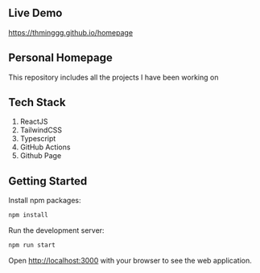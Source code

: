 ## Live Demo

https://thminggg.github.io/homepage

## Personal Homepage

This repository includes all the projects I have been working on

## Tech Stack

1. ReactJS
2. TailwindCSS
3. Typescript
4. GitHub Actions
5. Github Page

## Getting Started

Install npm packages:

```bash
npm install
```

Run the development server:

```bash
npm run start
```

Open [http://localhost:3000](http://localhost:3000) with your browser to see the web application.
